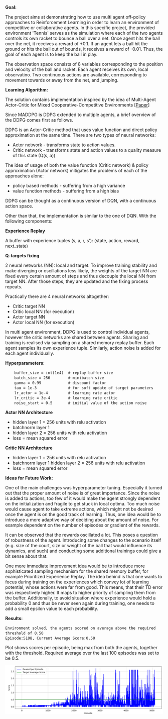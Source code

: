 **Goal:**

The project aims at demonstrating how to use multi agent off-policy approaches to Reinforcement Learning in order to learn an environment of competitive or collaborative agents. In this specific project, the provided environment 'Tennis' serves as the simulation where each of the two agents controls its own racket to bounce a ball over a net. Once agent hits the ball over the net, it receives a reward of +0.1. If an agent lets a ball hit the ground or hits the ball out of bounds, it receives a reward of -0.01. Thus, the goal of each agent is to keep the ball in play.

The observation space consists of 8 variables corresponding to the position and velocity of the ball and racket. Each agent receives its own, local observatino. Two continuous actions are available, corresponding to movement towards or away from the net, and jumping.
    
**Learning Algorithm:**

The solution contains implementation inspired by the idea of Multi-Agent Actor-Critic for Mixed Cooperative-Competitive Environments [[Paper](https://arxiv.org/abs/1706.02275)]

Since MADDPG is DDPG extended to multiple agents, a brief overview of the DDPG comes first as follows.

DDPG is an Actor-Critic method that uses value function and direct policy approximation at the same time.
There are two types of neural networks:
- Actor network - transforms state to action values.
- Critic network - transforms state and action values to a quality measure of this state (Q(s, a))

The idea of usage of both the value function (Critic network) & policy approximation (Actor network) mitigates the problems of each of the approaches alone:
- policy based methods - suffering from a high variance
- value function methods - suffering from a high bias

DDPG can be thought as a continuous version of DQN, with a continuous action space.

Other than that, the implementation is similar to the one of DQN. With the following components:

**Experience Replay** 

A buffer with experience tuples (s, a, r, s'): (state, action, reward, next_state)

**Q-targets fixing**

2 neural networks (NN): local and target.
To improve training stability and make diverging or oscillations less likely, the weights of the target NN are fixed every certain amount of steps and thus decouple the local NN from target NN. After those steps, they are updated and the fixing process repeats.

Practically there are 4 neural networks altogether:
- Critic target NN
- Critic local NN (for execution) 
- Actor target NN 
- Actor local NN (for execution)

In multi agent environment, DDPG is used to control individual agents, however the critic networks are shared between agents. Sharing and training is realised via sampling on a shared memory replay buffer. Each agent samples its own experience tuple. Similarly, action noise is added for each agent individually.

**Hyperparameters:**
```
    buffer_size = int(1e4)  # replay buffer size
    batch_size = 256        # minibatch size
    gamma = 0.99            # discount factor
    tau = 1e-3              # for soft update of target parameters
    lr_actor = 1e-4         # learning rate actor
    lr_critic = 3e-4        # learning rate critic
    noise_start = 0.5       # initial value of the action noise
```
    
**Actor NN Architecture**
* hidden layer 1 = 256 units with relu activation
* batchnorm layer 1
* hidden layer 2 = 256 units with relu activation
* loss = mean squared error

**Critic NN Architecture**
* hidden layer 1 = 256 units with relu activation
* batchnorm layer 1
 hidden layer 2 = 256 units with relu activation
* loss = mean squared error

**Ideas for Future Work:**


One of the main challenges was hyperparameter tuning. Especially it turned out that the proper amount of noise is of great importance. Since the noise is added to actions, too few of it would make the agent strongly dependent on the initialization and fragile to get stuck in local optima. Too much noise would cause agent to take extreme actions, which might not be desired once the agent is on the good track of learning. Thus, one idea would be to introduce a more adaptive way of deciding about the amount of noise. For example dependent on the number of episodes or gradient of the rewards.

It can be observed that the rewards oscillated a lot. This poses a question of robustness of the agent. Introducing some changes to the scenario itself (e.g. size of the court, size or weight of the ball that would influence its dynamics, and such) and conducting some additional trainings could give a bit sense about that.

One more immediate improvement idea would be to introduce more sophisticated sampling mechanism for the shared memory buffer, for example Prioritized Experience Replay. The idea behind is that one wants to focus during training on the experiences which convey lot of learning potential, whose actions were far from good. This means, that their TD error was respectively higher. It maps to higher priority of sampling them from the buffer. Additionally, to avoid situation where experience would hold a probability 0 and thus be never seen again during training, one needs to add a small epsilon value to each probability.
    
**Results:**

```
Environment solved, the agents scored on average above the required threshold of 0.50
Episode:5108, Current Average Score:0.50
```

Plot shows scores per episode, being max from both the agents, together with the threshold. Required average over the last 100 episodes was set to be 0.5.

![scores](https://github.com/rrstal/drlnd/blob/master/multiagent-collaboration-competition/media/maddpg.PNG)